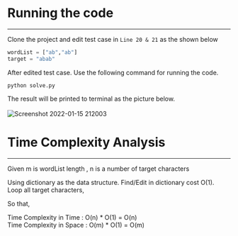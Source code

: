 # Running the code

---

Clone the project and edit test case in `Line 20 & 21` as the shown below

```python
wordList = ["ab","ab"]
target = "abab"
```

After edited test case. Use the following command for running the code.

```shell
python solve.py
```

The result will be printed to terminal as the picture below.\
\
![Screenshot 2022-01-15 212003](https://user-images.githubusercontent.com/52927525/149624969-33155578-1f0a-46ba-aa7f-c4dcf29b10fc.png)

# Time Complexity Analysis

---
Given m is wordList length , n is a number of target characters

Using dictionary as the data structure. Find/Edit in dictionary cost O(1). Loop all target characters,  

So that,

Time Complexity in Time : O(n) * O(1) = O(n)  
Time Complexity in Space : O(m) * O(1) = O(m)